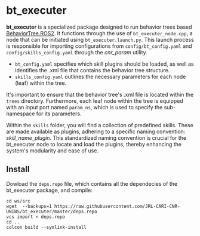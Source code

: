 # bt_executer

**bt_executer** is a specialized package designed to run behavior trees based [BehaviorTree.ROS2](https://github.com/BehaviorTree/BehaviorTree.ROS2). It functions through the use of `bt_executer_node.cpp`, a node that can be initiated using `bt_executer.launch.py`. This launch process is responsible for importing configurations from `config/bt_config.yaml` and `config/skills_config.yaml` through the *cnr_param* utility. 

- `bt_config.yaml` specifies which skill plugins should be loaded, as well as identifies the .xml file that contains the behavior tree structure.
- `skills_config.yaml` outlines the necessary parameters for each node (leaf) within the tree.

It's important to ensure that the behavior tree's .xml file is located within the `trees` directory. Furthermore, each leaf node within the tree is equipped with an input port named `param_ns`, which is used to specify the sub-namespace for its parameters.

Within the `skills` folder, you will find a collection of predefined skills. These are made available as plugins, adhering to a specific naming convention: *skill_name_plugin*. This standardized naming convention is crucial for the bt_executer node to locate and load the plugins, thereby enhancing the system's modularity and ease of use.

## Install
Dowload the `deps.repo` file, which contains all the dependecies of the bt_executer package, and compile:
```
cd ws/src
wget  --backups=1 https://raw.githubusercontent.com/JRL-CARI-CNR-UNIBS/bt_executer/master/deps.repo
vcs import < deps.repo
cd ..
colcon build --symlink-install 
```